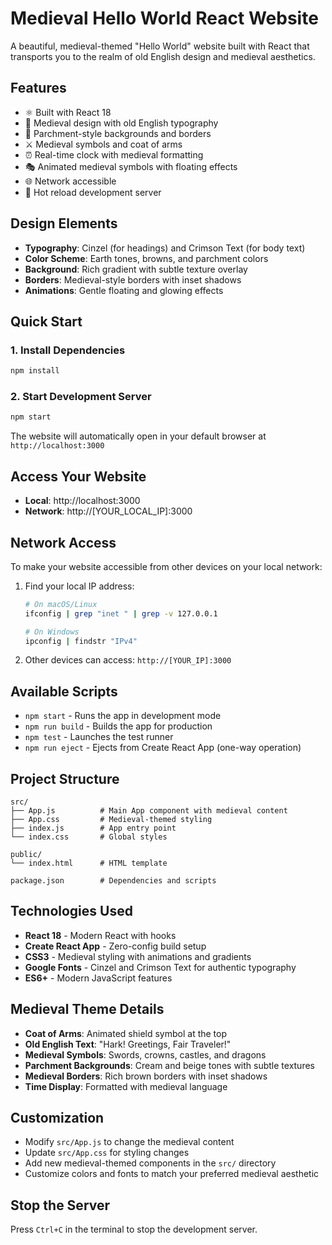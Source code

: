 # Medieval Hello World React Website

A beautiful, medieval-themed "Hello World" website built with React that transports you to the realm of old English design and medieval aesthetics.

## Features

- ⚛️ Built with React 18
- 🏰 Medieval design with old English typography
- 📜 Parchment-style backgrounds and borders
- ⚔️ Medieval symbols and coat of arms
- ⏰ Real-time clock with medieval formatting
- 🎭 Animated medieval symbols with floating effects
- 🌐 Network accessible
- 🚀 Hot reload development server

## Design Elements

- **Typography**: Cinzel (for headings) and Crimson Text (for body text)
- **Color Scheme**: Earth tones, browns, and parchment colors
- **Background**: Rich gradient with subtle texture overlay
- **Borders**: Medieval-style borders with inset shadows
- **Animations**: Gentle floating and glowing effects

## Quick Start

### 1. Install Dependencies
```bash
npm install
```

### 2. Start Development Server
```bash
npm start
```

The website will automatically open in your default browser at `http://localhost:3000`

## Access Your Website

- **Local**: http://localhost:3000
- **Network**: http://[YOUR_LOCAL_IP]:3000

## Network Access

To make your website accessible from other devices on your local network:

1. Find your local IP address:
   ```bash
   # On macOS/Linux
   ifconfig | grep "inet " | grep -v 127.0.0.1
   
   # On Windows
   ipconfig | findstr "IPv4"
   ```

2. Other devices can access: `http://[YOUR_IP]:3000`

## Available Scripts

- `npm start` - Runs the app in development mode
- `npm run build` - Builds the app for production
- `npm test` - Launches the test runner
- `npm run eject` - Ejects from Create React App (one-way operation)

## Project Structure

```
src/
├── App.js          # Main App component with medieval content
├── App.css         # Medieval-themed styling
├── index.js        # App entry point
└── index.css       # Global styles

public/
└── index.html      # HTML template

package.json        # Dependencies and scripts
```

## Technologies Used

- **React 18** - Modern React with hooks
- **Create React App** - Zero-config build setup
- **CSS3** - Medieval styling with animations and gradients
- **Google Fonts** - Cinzel and Crimson Text for authentic typography
- **ES6+** - Modern JavaScript features

## Medieval Theme Details

- **Coat of Arms**: Animated shield symbol at the top
- **Old English Text**: "Hark! Greetings, Fair Traveler!"
- **Medieval Symbols**: Swords, crowns, castles, and dragons
- **Parchment Backgrounds**: Cream and beige tones with subtle textures
- **Medieval Borders**: Rich brown borders with inset shadows
- **Time Display**: Formatted with medieval language

## Customization

- Modify `src/App.js` to change the medieval content
- Update `src/App.css` for styling changes
- Add new medieval-themed components in the `src/` directory
- Customize colors and fonts to match your preferred medieval aesthetic

## Stop the Server

Press `Ctrl+C` in the terminal to stop the development server.
